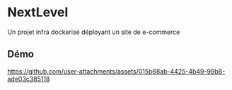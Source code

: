 # NextLevel
Un projet infra dockerisé déployant un site de e-commerce

## Démo



https://github.com/user-attachments/assets/015b68ab-4425-4b49-99b8-ade03c385118

